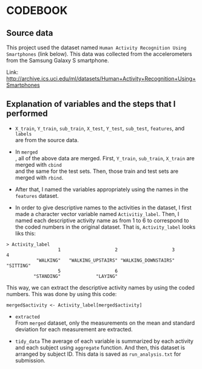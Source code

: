 # CODEBOOK

## Source data

This project used the dataset named `Human Activity Recognition Using Smartphones` (link below). This data was collected from the accelerometers from the Samsung Galaxy S smartphone.

Link: http://archive.ics.uci.edu/ml/datasets/Human+Activity+Recognition+Using+Smartphones

## Explanation of variables and the steps that I performed

- `X_train`, `Y_train`, `sub_train`, `X_test`, `Y_test`, `sub_test`, `features`, and `labels`<br> are from the source data.<br>

- In `merged`<br>, all of the above data are merged. First, `Y_train`, `sub_train`, `X_train` are merged with `cbind`<br> and the same for the test sets. Then, those train and test sets are merged with `rbind`.

- After that, I named the variables appropriately using the names in the `features` dataset.

- In order to give descriptive names to the activities in the dataset, I first made a character vector variable named `Activitiy_label`. Then, I named each descriptive activity name as from 1 to 6 to correspond to the coded numbers in the original dataset. That is, `Activity_label` looks liks this:

```
> Activity_label
                   1                    2                    3                    4 
           "WALKING"   "WALKING_UPSTAIRS" "WALKING_DOWNSTAIRS"            "SITTING" 
                   5                    6 
          "STANDING"             "LAYING"
```

This way, we can extract the descriptive activity names by using the coded numbers. This was done by using this code:

```
merged$activity <- Activity_label[merged$activity]

```

- `extracted`<br>
From `merged` dataset, only the measurements on the mean and standard deviation for each measurement are extracted.

- `tidy_data`
The average of each variable is summarized by each activity and each subject using `aggregate` function. And then, this dataset is arranged by subject ID. This data is saved as `run_analysis.txt` for submission.